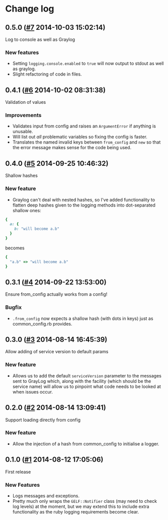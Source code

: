 # Change log

## 0.5.0 ([#7](https://git.mobcastdev.com/Platform/common_logging.rb/pull/7) 2014-10-03 15:02:14)

Log to console as well as Graylog

### New features

- Setting `logging.console.enabled` to `true` will now output to stdout as well as graylog.
- Slight refactoring of code in files.

## 0.4.1 ([#6](https://git.mobcastdev.com/Platform/common_logging.rb/pull/6) 2014-10-02 08:31:38)

Validation of values

### Improvements

- Validates input from config and raises an `ArgumentError` if anything is unusable.
- Will list out *all* problematic variables so fixing the config is faster.
- Translates the named invalid keys between `from_config` and `new` so that the error message makes sense for the code being used.

## 0.4.0 ([#5](https://git.mobcastdev.com/Platform/common_logging.rb/pull/5) 2014-09-25 10:46:32)

Shallow hashes

### New feature

- Graylog can't deal with nested hashes, so I've added functionality to flatten deep hashes given to the logging methods into dot-separated shallow ones:

```ruby
{
  a: {
    b: "will become a.b"
  }
}
```

becomes

```ruby
{
  "a.b" => "will become a.b"
}
```

## 0.3.1 ([#4](https://git.mobcastdev.com/Platform/common_logging.rb/pull/4) 2014-09-22 13:53:00)

Ensure from_config actually works from a config!

### Bugfix

- `.from_config` now expects a shallow hash (with dots in keys) just as common_config.rb provides.

## 0.3.0 ([#3](https://git.mobcastdev.com/Platform/common_logging.rb/pull/3) 2014-08-14 16:45:39)

Allow adding of service version to default params

### New feature

- Allows us to add the default `serviceVersion` parameter to the messages sent to GrayLog which, along with the facility (which should be the service name) will allow us to pinpoint what code needs to be looked at when issues occur.

## 0.2.0 ([#2](https://git.mobcastdev.com/Platform/common_logging.rb/pull/2) 2014-08-14 13:09:41)

Support loading directly from config

### New feature

- Allow the injection of a hash from common_config to initialise a logger.

## 0.1.0 ([#1](https://git.mobcastdev.com/Platform/common_logging.rb/pull/1) 2014-08-12 17:05:06)

First release

### New Features

- Logs messages and exceptions.
- Pretty much only wraps the `GELF::Notifier` class (may need to check log levels) at the moment, but we may extend this to include extra functionality as the ruby logging requirements become clear.

